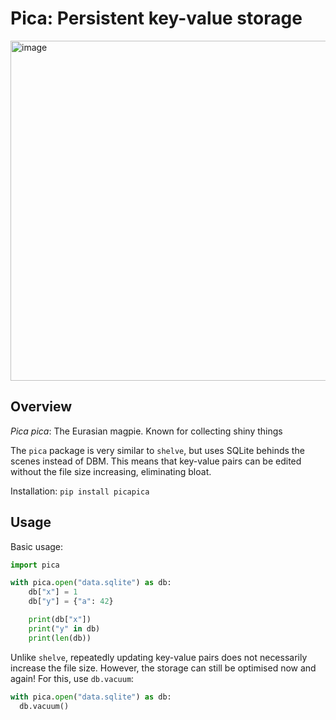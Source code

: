 # Pica: Persistent key-value storage

<img width="2176" height="544" alt="image" src="https://github.com/user-attachments/assets/125b4dc3-a3a7-4397-aa36-917e64f34951" />

## Overview

_Pica pica_: The Eurasian magpie. Known for collecting shiny things 

The `pica` package is very similar to `shelve`, but uses SQLite behinds the scenes instead of DBM. This means that key-value pairs can be edited without the file size increasing, eliminating bloat.

Installation: `pip install picapica`

## Usage

Basic usage:

```python
import pica

with pica.open("data.sqlite") as db:
    db["x"] = 1
    db["y"] = {"a": 42}

    print(db["x"])
    print("y" in db)
    print(len(db))

```

Unlike `shelve`, repeatedly updating key-value pairs does not necessarily increase the file size. However, the storage can still be optimised now and again! For this, use `db.vacuum`:

```python
with pica.open("data.sqlite") as db:
  db.vacuum()
```